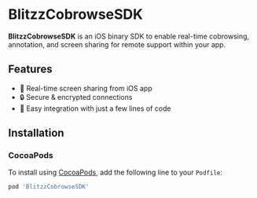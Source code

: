 # BlitzzCobrowseSDK

**BlitzzCobrowseSDK** is an iOS binary SDK to enable real-time cobrowsing, annotation, and screen sharing for remote support within your app.

## Features

- 📲 Real-time screen sharing from iOS app  
- 🔒 Secure & encrypted connections  
- 🔧 Easy integration with just a few lines of code  

## Installation

### CocoaPods

To install using [CocoaPods](https://cocoapods.org), add the following line to your `Podfile`:

```ruby
pod 'BlitzzCobrowseSDK'

